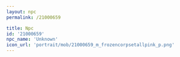 ```yaml
---
layout: npc
permalink: /21000659

title: Npc
id: '21000659'
npc_name: 'Unknown'
icon_url: 'portrait/mob/21000659_m_frozencorpsetallpink_p.png'
---
```

